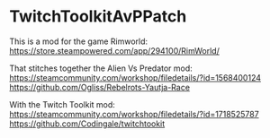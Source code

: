 # TwitchToolkitAvPPatch

This is a mod for the game Rimworld:
https://store.steampowered.com/app/294100/RimWorld/

That stitches together the Alien Vs Predator mod:
https://steamcommunity.com/workshop/filedetails/?id=1568400124
https://github.com/Ogliss/Rebelrots-Yautja-Race

With the Twitch Toolkit mod:
https://steamcommunity.com/workshop/filedetails/?id=1718525787
https://github.com/Codingale/twitchtookit
